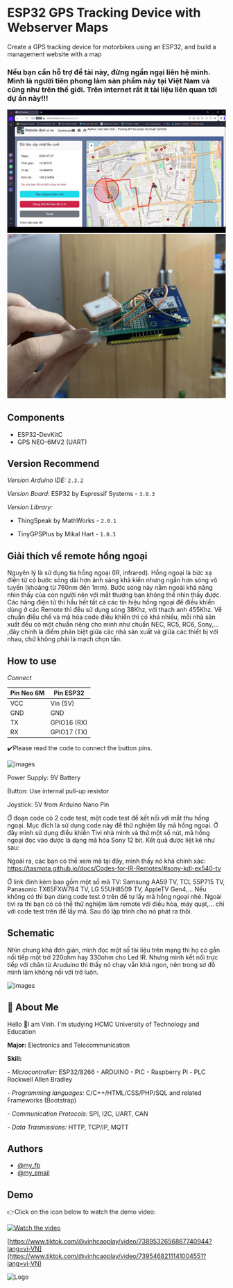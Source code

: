 
# ESP32 GPS Tracking Device with Webserver Maps

Create a GPS tracking device for motorbikes using an ESP32, and build a management website with a map

### Nếu bạn cần hỗ trợ đề tài này, đừng ngần ngại liên hệ mình. Mình là người tiên phong làm sản phẩm này tại Việt Nam và cũng như trên thế giới. Trên internet rất ít tài liệu liên quan tới dự án này!!!

![images](https://github.com/VinhCao09/ESP32_GPS_Tracking_Device_with_Webserver_Maps/blob/main/images/1.jpg)
![images](https://github.com/VinhCao09/ESP32_GPS_Tracking_Device_with_Webserver_Maps/blob/main/images/4.jpg)
## Components
- ESP32-DevKitC
- GPS NEO-6MV2 (UART)

## Version Recommend
*Version Arduino IDE:*
`2.3.2`

*Version Board:* ESP32 by Espressif Systems - `3.0.3`

*Version Library:* 

- ThingSpeak by MathWorks - `2.0.1`

- TinyGPSPlus by Mikal Hart - `1.0.3`


## Giải thích về remote hồng ngoại
Nguyên lý là sử dụng tia hồng ngoại (IR, infrared). Hồng ngoại là bức xạ điện từ có bước sóng dài hơn ánh sáng khả kiến nhưng ngắn hơn sóng vô tuyến (khoảng từ 760nm đến 1mm). Bước sóng này nằm ngoài khả năng nhìn thấy của con người nên với mắt thường bạn không thể nhìn thấy được. Các hãng điện tử thì hầu hết tất cả các tín hiệu hồng ngoại để điều khiển dùng ở các Remote thì đều sử dụng sóng 38Khz, với thạch anh 455Khz. Về chuẩn điều chế và mã hóa code điều khiển thì có khá nhiều, mỗi nhà sản xuất đều có một chuẩn riêng cho mình như chuẩn NEC, RC5, RC6, Sony,... ,đây chính là điểm phân biệt giữa các nhà sản xuất và giữa các thiết bị với nhau, chứ không phải là mạch chọn tần.

## How to use
*Connect*

Pin Neo 6M | Pin ESP32 | 
--- | --- |
VCC | Vin (5V) |
GND | GND |
TX | GPIO16 (RX) |
RX | GPIO17 (TX) |


✔️Please read the code to connect the button pins.

![images](https://github.com/VinhCao09/Making_a_RemoteTVSony/blob/main/images/3.jpg)

Power Supply: 9V Battery

Button: Use internal pull-up resistor

Joystick: 5V from Arduino Nano Pin

Ở đoạn code có 2 code test, một code test để kết nối với mắt thu hồng ngoại. Mục đích là sử dụng code này để thử nghiệm lấy mã hồng ngoại. Ở đây mình sử dụng điều khiển Tivi nhà mình và thử một số nút, mã hồng ngoại đọc vào được là dạng mã hóa Sony 12 bit. Kết quả được liệt kê như sau:



Ngoài ra, các bạn có thể xem mã tại đây, mình thấy nó khá chính xác: https://tasmota.github.io/docs/Codes-for-IR-Remotes/#sony-kdl-ex540-tv

Ở link đính kèm bao gồm một số mã TV: Samsung AA59 TV, TCL 55P715 TV, Panasonic TX65FXW784 TV, LG 55UH8509 TV, AppleTV Gen4,... Nếu không có thì bạn dùng code test ở trên để tự lấy mã hồng ngoại nhé. Ngoài tivi ra thì bạn có có thể thử nghiệm làm remote với điều hòa, máy quạt,... chỉ với code test trên để lấy mã. Sau đó lập trình cho nó phát ra thôi.

## Schematic

Nhìn chung khá đơn giản, mình đọc một số tài liệu trên mạng thì họ có gắn nối tiếp một trở 220ohm hay 330ohm cho Led IR. Nhưng mình kết nối trực tiếp với chân từ Aruduino thì thấy nó chạy vẫn khá ngon, nên trong sơ đồ mình làm không nối với trở luôn.

![images](https://github.com/VinhCao09/Making_a_RemoteTVSony/blob/main/images/4.jpg)

## 

## 🚀 About Me
Hello 👋I am Vinh. I'm studying HCMC University of Technology and Education

**Major:** Electronics and Telecommunication

**Skill:** 

*- Microcontroller:* ESP32/8266 - ARDUINO - PIC - Raspberry Pi - PLC Rockwell Allen Bradley

*- Programming languages:* C/C++/HTML/CSS/PHP/SQL and
related Frameworks (Bootstrap)

*- Communication Protocols:* SPI, I2C, UART, CAN

*- Data Trasmissions:* HTTP, TCP/IP, MQTT
## Authors

- [@my_fb](https://www.facebook.com/vcao.vn)
- [@my_email](contact@vinhcaodatabase.com)

## Demo

👉Click on the icon below to watch the demo video:

[![Watch the video](https://media3.giphy.com/media/A7LF3J4uMJQ4r8ApLg/giphy.gif?cid=6c09b95275l1l3krhehcppcrgllmv64r7jd6py964efin2av&ep=v1_internal_gif_by_id&rid=giphy.gif&ct=s)](https://www.tiktok.com/@vinhcaoplay/video/7395468211141004551?lang=vi-VN)

[https://www.tiktok.com/@vinhcaoplay/video/7389532656867740944?lang=vi-VN](https://www.tiktok.com/@vinhcaoplay/video/7395468211141004551?lang=vi-VN)


![Logo](https://codingninja.asia/images/codeninjalogo.png)

